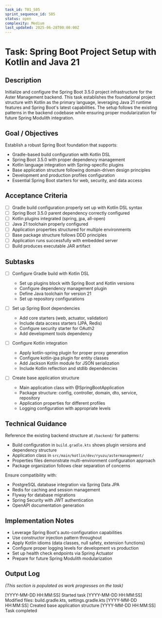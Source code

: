 ```yaml
---
task_id: T01_S05
sprint_sequence_id: S05
status: open
complexity: Medium
last_updated: 2025-06-28T00:00:00Z
---
```


# Task: Spring Boot Project Setup with Kotlin and Java 21

## Description
Initialize and configure the Spring Boot 3.5.0 project infrastructure for the Aster Management backend. This task establishes the foundational project structure with Kotlin as the primary language, leveraging Java 21 runtime features and Spring Boot's latest capabilities. The setup follows the existing patterns in the backend codebase while ensuring proper modularization for future Spring Modulith integration.

## Goal / Objectives
Establish a robust Spring Boot foundation that supports:
- Gradle-based build configuration with Kotlin DSL
- Spring Boot 3.5.0 with proper dependency management
- Kotlin language integration with Spring-specific plugins
- Base application structure following domain-driven design principles
- Development and production profiles configuration
- Essential Spring Boot starters for web, security, and data access

## Acceptance Criteria
- [ ] Gradle build configuration properly set up with Kotlin DSL syntax
- [ ] Spring Boot 3.5.0 parent dependency correctly configured
- [ ] Kotlin plugins integrated (spring, jpa, all-open)
- [ ] Java 21 toolchain properly configured
- [ ] Application properties structured for multiple environments
- [ ] Base package structure follows DDD principles
- [ ] Application runs successfully with embedded server
- [ ] Build produces executable JAR artifact

## Subtasks
- [ ] Configure Gradle build with Kotlin DSL
  - Set up plugins block with Spring Boot and Kotlin versions
  - Configure dependency management plugin
  - Define Java toolchain for version 21
  - Set up repository configurations
  
- [ ] Set up Spring Boot dependencies
  - Add core starters (web, actuator, validation)
  - Include data access starters (JPA, Redis)
  - Configure security starter for OAuth2
  - Add development tools dependency
  
- [ ] Configure Kotlin integration
  - Apply kotlin-spring plugin for proper proxy generation
  - Configure kotlin-jpa plugin for entity classes
  - Add Jackson Kotlin module for JSON serialization
  - Include Kotlin reflection and stdlib dependencies
  
- [ ] Create base application structure
  - Main application class with @SpringBootApplication
  - Package structure: config, controller, domain, dto, service, repository
  - Application properties for different profiles
  - Logging configuration with appropriate levels

## Technical Guidance
Reference the existing backend structure at `/backend/` for patterns:
- Build configuration in `build.gradle.kts` shows plugin versions and dependency structure
- Application class in `src/main/kotlin/dev/ryuzu/astermanagement/`
- Properties files demonstrate multi-environment configuration approach
- Package organization follows clear separation of concerns

Ensure compatibility with:
- PostgreSQL database integration via Spring Data JPA
- Redis for caching and session management
- Flyway for database migrations
- Spring Security with JWT authentication
- OpenAPI documentation generation

## Implementation Notes
- Leverage Spring Boot's auto-configuration capabilities
- Use constructor injection pattern throughout
- Apply Kotlin idioms (data classes, null safety, extension functions)
- Configure proper logging levels for development vs production
- Set up health check endpoints via Spring Actuator
- Prepare for future Spring Modulith modularization

## Output Log
*(This section is populated as work progresses on the task)*

[YYYY-MM-DD HH:MM:SS] Started task
[YYYY-MM-DD HH:MM:SS] Modified files: build.gradle.kts, settings.gradle.kts
[YYYY-MM-DD HH:MM:SS] Created base application structure
[YYYY-MM-DD HH:MM:SS] Task completed